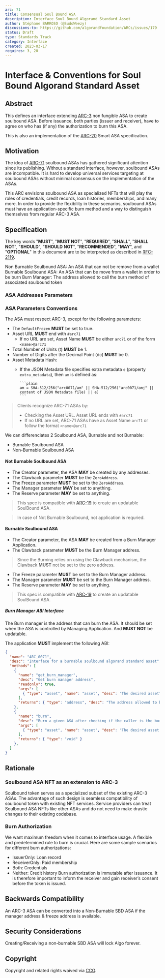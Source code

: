 ```yaml
---
arc: 71
title: Consensual Soul Bound ASA
description: Interface Soul Bound Algorand Standard Asset
author: Stéphane BARROSO (@SudoWeezy)
discussions-to: https://github.com/algorandfoundation/ARCs/issues/179
status: Draft
type: Standards Track
category: Interface
created: 2023-03-17
requires: 3, 20
---
```


# Interface & Conventions for Soul Bound Algorand Standard Asset

## Abstract
This defines an interface extending [ARC-3](./arc-0003.md) non fungible ASA to create soulbound ASA. Before issuance, both parties (issuer and receiver), have to agree on who has (if any) the authorization to burn this ASA. 

This is also an implementation of the [ARC-20](./arc-0020.md) Smart ASA specification.

## Motivation
The idea of [ARC-71](arc-0071.md) soulbound ASAs has gathered significant attention since its publishing. Without a standard interface, however, soulbound ASAs are incompatible. It is hard to develop universal services targeting at soulbound ASAs without minimal consensus on the implementation of the ASAs.

This ARC envisions soulbound ASA as specialized NFTs that will play the roles of credentials, credit records, loan histories, memberships, and many more. In order to provide the flexibility in these scenarios, soulbound ASAs must have an application-specific burn method and a way to distinguish themselves from regular ARC-3 ASA.

## Specification
The key words "**MUST**", "**MUST NOT**", "**REQUIRED**", "**SHALL**", "**SHALL NOT**", "**SHOULD**", "**SHOULD NOT**", "**RECOMMENDED**", "**MAY**", and "**OPTIONAL**" in this document are to be interpreted as described in <a href="https://www.ietf.org/rfc/rfc2119.txt">RFC-2119</a>.

Non Burnable Soulbound ASA: An ASA that can not be remove from a wallet
Burnable Soulbound ASA: An ASA that can be move from a wallet in order to be burn
Burn Manager: The address allowed to call the burn method of associated soulbound token

### ASA Addresses Parameters

### ASA Parameters Conventions
The ASA must respect ARC-3, except for the following parameters:
- The `DefaultFrozen` **MUST** be set to true.
- Asset URL **MUST** end with `#arc71`
  - If no URL are set, Asset Name **MUST** be either `arc71` or of the form `<name>@arc71`
- Total Number of Units (t) **MUST** be 1.
- Number of Digits after the Decimal Point (dc) **MUST** be 0.
- Asset Metadata Hash:
  * If the JSON Metadata file specifies extra metadata `e` (property `extra_metadata`), then `am` is defined as:

        ```plain
        am = SHA-512/256("arc0071/am" || SHA-512/256("arc0071/amj" || content of JSON Metadata file) || e)
        ```

> Clients recognize ARC-71 ASAs by:
>- Checking the Asset URL. Asset URL ends with `#arc71`
>- If no URL are set, ARC-71 ASAs have as Asset Name `arc71` or follow the format `<name>@arc71`

We can differenciates 2 Soulbound ASA, Burnable and not Burnable: 
- Burnable Soulbound ASA
- Non-Burnable Soulbound ASA
  
#### Not Burnable Soulbound ASA
- The Creator parameter, the ASA **MAY** be created by any addresses.
- The Clawback parameter **MUST** be the `ZeroAddress`.
- The Freeze parameter **MUST** be set to the `ZeroAddress`.
- The Manager parameter **MAY** be set to anything.
- The Reserve parameter **MAY** be set to anything.
> This spec is compatible with [ARC-19](arc-0019.md) to create an updatable SoulBound ASA.

> In case of Not Burnable Soulbound, not application is requried.

#### Burnable Soulbound ASA
- The Creator parameter, the ASA **MAY** be created from a Burn Manager Application.
- The Clawback parameter **MUST** be the Burn Manager address.
> Since the Burning relies on using the Clawback mechanism, the Clawback **MUST** not be set to the zero address. 
- The Freeze parameter **MUST** be set to the Burn Manager address.
- The Manager parameter **MUST** be set to the Burn Manager address.
- The Reserve parameter **MAY** be set to anything.
> This spec is compatible with [ARC-19](arc-0019.md) to create an updatable SoulBound ASA.

##### Burn Manager ABI Interface
The Burn manager is the address that can burn the ASA.
It should be set when the ASA is controlled by Managing Application. And **MUST NOT** be updatable.

The application **MUST** implement the following ABI:

```json
{
  "name": "ARC_0071",
  "desc": "Interface for a burnable soulbound algorand standard asset",
  "methods": [
    {
      "name": "get_burn_manager",
      "desc": "Get burn manager address",
      "readonly": true,
      "args": [
        { "type": "asset", "name": "asset", "desc": "The desired asset" },
      ],
      "returns": { "type": "address", "desc": "The address allowed to burn the asa." }
    },
    {
      "name": "burn",
      "desc": "Burn a given ASA after checking if the caller is the burn manager",
      "args": [
        { "type": "asset", "name": "asset", "desc": "The desired asset to burn" },
      ],
      "returns": { "type": "void" }
    },
  ]
}
```


## Rationale
### Soulbound ASA NFT as an extension to ARC-3
Soulbound token serves as a specialized subset of the existing ARC-3 ASAs. The advantage of such design is seamless compatibility of soulbound token with existing NFT services. Service providers can treat Soulbound ASA NFTs like other ASAs and do not need to make drastic changes to their existing codebase.

### Burn Authorization
We want maximum freedom when it comes to interface usage. A flexible and predetermined rule to burn is crucial. Here are some sample scenarios for different burn authorizations:
- IssuerOnly: Loan record
- ReceiverOnly: Paid membership
- Both: Credentials
- Neither: Credit history
Burn authorization is immutable after issuance. It is therefore important to inform the receiver and gain receiver’s consent before the token is issued.

## Backwards Compatibility
An ARC-3 ASA can be converted into a Non-Burnable SBD ASA if the manager address & freeze address is available.

## Security Considerations
Creating/Receiving a non-burnable SBD ASA will lock Algo forever.

## Copyright
Copyright and related rights waived via <a href="https://creativecommons.org/publicdomain/zero/1.0/">CCO</a>.